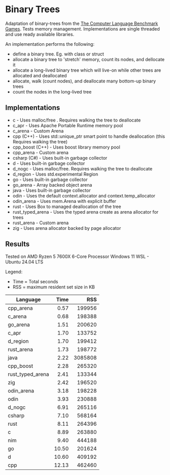 # Binary Trees
 Adaptation of binary-trees from the [The Computer Language Benchmark Games](https://benchmarksgame-team.pages.debian.net/benchmarksgame/description/binarytrees.html#binarytrees).
Tests memory management. Implementations are single threaded and use ready
available libraries.

An implementation performs the following:
* define a binary tree. Eg. with class or struct
* allocate a binary tree to 'stretch' memory, count its nodes, and dellocate it
* allocate a long-lived binary tree which will live-on while other trees are
allocated and deallocated
* allocate, walk (count nodes), and deallocate many bottom-up binary trees
* count the nodes in the long-lived tree

## Implementations

* c - Uses malloc/free . Requires walking the tree to deallocate
* c_apr - Uses Apache Portable Runtime memory pool
* c_arena - Custom Arena
* cpp (C++) - Uses std::unique_ptr smart point to handle deallocation (this Requires
walking the tree)
* cpp_boost (C++) - Uses boost library memory pool
* cpp_arena - Custom arena
* csharp (C#) - Uses built-in garbage collector
* d - Uses built-in garbage collector
* d_nogc - Uses malloc/free. Requires walking the tree to deallocate
* d_region - Uses std.experimental Region
* go - Uses built-in garbage collector
* go_arena - Array backed object arena
* java - Uses built-in garbage collector
* odin - Uses the default context.allocator and context.temp_allocator
* odin_arena - Uses mem.Arena with explicit buffer
* rust - Uses Box to managed deallocation of the tree
* rust_typed_arena - Uses the typed arena create as arena allocator for trees
* rust_arena - Custom arena
* zig - Uses arena allocator backed by page allocator

## Results

Tested on AMD Ryzen 5 7600X 6-Core Processor
Windows 11 WSL - Ubuntu 24.04 LTS

Legend:
* Time = Total seconds
* RSS = maximum resident set size in KB

| Language         |  Time |     RSS |
| ---------------- | ----: | ------: |
| cpp_arena        |  0.57 |  199956 |
| c_arena          |  0.68 |  198388 |
| go_arena         |  1.51 |  200620 |
| c_apr            |  1.70 |  133752 |
| d_region         |  1.70 |  199412 |
| rust_arena       |  1.73 |  198772 |
| java             |  2.22 | 3085808 |
| cpp_boost        |  2.28 |  265320 |
| rust_typed_arena |  2.41 |  133344 |
| zig              |  2.42 |  196520 |
| odin_arena       |  3.18 |  198228 |
| odin             |  3.93 |  230888 |
| d_nogc           |  6.91 |  265116 |
| csharp           |  7.10 |  568164 |
| rust             |  8.11 |  264396 |
| c                |  8.89 |  263880 |
| nim              |  9.40 |  444188 |
| go               | 10.50 |  201624 |
| d                | 10.60 |  409192 |
| cpp              | 12.13 |  462460 |
